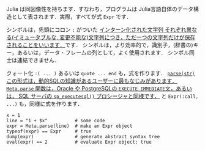 Julia は同図像性を持ちます．すなわち，プログラムは Julia言語自体のデータ構造として表されます．実際，すべてが式 `Expr` です．

シンボルは，先頭にコロン `:` がついた
<a class="tooltip" href="#">インターン化された文字列<span>
それぞれ異なる(イミュータブルな, 変更不能な)文字列につき，ただ一つの文字列だけが保存されることをいいます．</span></a>です．
シンボルは，より効率的で，識別子，(辞書の)キー，あるいは，データ・フレームの列として，よく使用されます．
シンボル同士は連結できません．

クォート化 `:( ... )` あるいは `quote ... end` も，式を作ります．
<a class="tooltip" href="#">`parse(str)`
<span>この形式は，動的SQLの知識があるユーザーに最もなじみがあります．`Meta.parse` 関数は，Oracle や PostgreSQLの `EXECUTE IMMEDIATE`文，あるいは，
SQL サーバの `sp_executesql()` プロシージャと同様です．</span></a> と `Expr(:call, ...)` も，同様に式を作ります．

```
x = 1
line = "1 + $x"          # some code
expr = Meta.parse(line)  # make an Expr object
typeof(expr) == Expr     # true
dump(expr)               # generate abstract syntax tree
eval(expr) == 2          # evaluate Expr object: true
```
